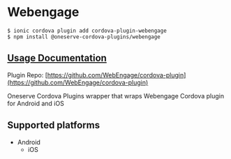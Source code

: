 # Webengage

```
$ ionic cordova plugin add cordova-plugin-webengage
$ npm install @oneserve-cordova-plugins/webengage
```

## [Usage Documentation](https://oneserve.gitbook.io/oneserve-cordova-plugins/plugins/webengage/)

Plugin Repo: [https://github.com/WebEngage/cordova-plugin](https://github.com/WebEngage/cordova-plugin)

Oneserve Cordova Plugins wrapper that wraps Webengage Cordova plugin for Android and iOS

## Supported platforms

- Android
  - iOS
  


